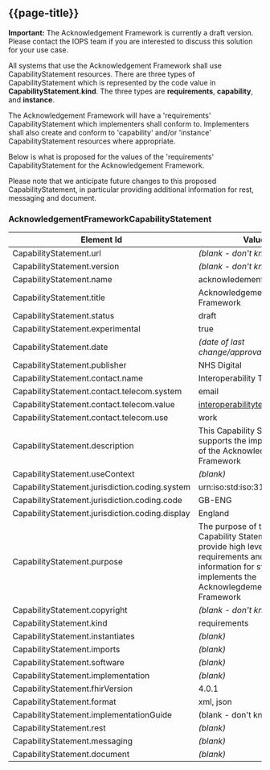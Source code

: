 ## {{page-title}}

<div markdown="span" class="alert alert-warning" role="alert"><i class="fa fa-warning"></i><b> Important:</b> The Acknowledgement Framework is currently a draft version. Please contact the IOPS team if you are interested to discuss this solution for your use case.</div>

All systems that use the Acknowledgement Framework shall use CapabilityStatement resources. There are three types of CapabilityStatement which is represented by the code value in **CapabilityStatement.kind**. The three types are **requirements**, **capability**, and **instance**. 

The Acknowledgement Framework will have a 'requirements' CapabilityStatement which implementers shall conform to. Implementers shall also create and conform to 'capability' and/or 'instance' CapabilityStatement resources where appropriate.

Below is what is proposed for the values of the 'requirements' CapabilityStatement for the Acknowledgement Framework.

Please note that we anticipate future changes to this proposed CapabilityStatement, in particular providing additional information for rest, messaging and document. 

### AcknowledgementFrameworkCapabilityStatement


| Element Id | Value | 
| ---------- | ----- |
| CapabilityStatement.url | *(blank - don't know yet)* |
| CapabilityStatement.version | *(blank - don't know yet)* |
| CapabilityStatement.name | acknowledement-framework |
| CapabilityStatement.title | Acknowledgement Framework |
| CapabilityStatement.status | draft |
| CapabilityStatement.experimental | true |
| CapabilityStatement.date | *(date of last change/approval)* |
| CapabilityStatement.publisher | NHS Digital |
| CapabilityStatement.contact.name | Interoperability Team |
| CapabilityStatement.contact.telecom.system | email |
| CapabilityStatement.contact.telecom.value | interoperabilityteam@nhs.net |
| CapabilityStatement.contact.telecom.use | work |
| CapabilityStatement.description | This Capability Statement supports the implementation of the Acknowledgement Framework |
| CapabilityStatement.useContext | *(blank)* |
| CapabilityStatement.jurisdiction.coding.system | urn:iso:std:iso:3166:-2 |
| CapabilityStatement.jurisdiction.coding.code | GB-ENG |
| CapabilityStatement.jurisdiction.coding.display | England |
| CapabilityStatement.purpose | The purpose of this Capability Statement is to provide high level requirements and information for systems that implements the Acknowlegdement Framework |
| CapabilityStatement.copyright | *(blank - don't know yet)* |
| CapabilityStatement.kind | requirements |
| CapabilityStatement.instantiates | *(blank)* |
| CapabilityStatement.imports | *(blank)* |
| CapabilityStatement.software | *(blank)* |
| CapabilityStatement.implementation | *(blank)* |
| CapabilityStatement.fhirVersion | 4.0.1 |
| CapabilityStatement.format | xml, json |
| CapabilityStatement.implementationGuide | (blank - don't know yet)
| CapabilityStatement.rest | *(blank)* |
| CapabilityStatement.messaging | *(blank)* |
| CapabilityStatement.document | *(blank)* |


